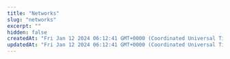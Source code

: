 ```yaml
---
title: "Networks"
slug: "networks"
excerpt: ""
hidden: false
createdAt: "Fri Jan 12 2024 06:12:41 GMT+0000 (Coordinated Universal Time)"
updatedAt: "Fri Jan 12 2024 06:12:41 GMT+0000 (Coordinated Universal Time)"
---
```

